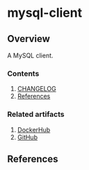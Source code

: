 # mysql-client

## Overview

A MySQL client.

### Contents

1. [CHANGELOG](CHANGELOG.md)
1. [References](#references)

### Related artifacts

1. [DockerHub](https://hub.docker.com/r/arey/mysql-client)
1. [GitHub](https://www.github.com/arey/mysql-client)

## References
